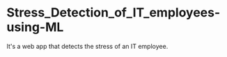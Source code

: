 # Stress_Detection_of_IT_employees-using-ML
It's a web app that detects the stress of an IT employee.
